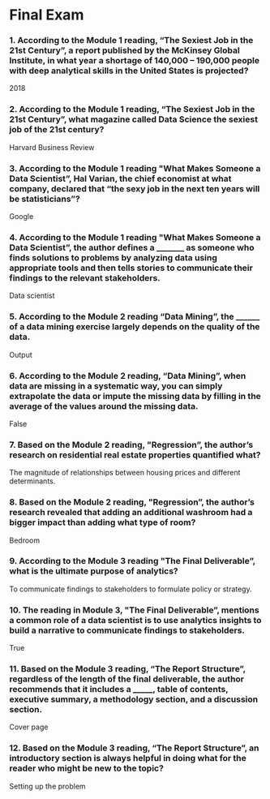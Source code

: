 # Final Exam

### 1. According to the Module 1 reading, “The Sexiest Job in the 21st Century”, a report published by the McKinsey Global Institute, in what year a shortage of 140,000 – 190,000 people with deep analytical skills in the United States is projected?

2018

### 2. According to the Module 1 reading, “The Sexiest Job in the 21st Century”, what magazine called Data Science the sexiest job of the 21st century?

Harvard Business Review

### 3. According to the Module 1 reading "What Makes Someone a Data Scientist”, Hal Varian, the chief economist at what company, declared that “the sexy job in the next ten years will be statisticians”?

Google

### 4. According to the Module 1 reading "What Makes Someone a Data Scientist”, the author defines a _______ as someone who finds solutions to problems by analyzing data using appropriate tools and then tells stories to communicate their findings to the relevant stakeholders.

Data scientist

### 5. According to the Module 2 reading “Data Mining”, the ______ of a data mining exercise largely depends on the quality of the data.

Output

### 6. According to the Module 2 reading, “Data Mining”, when data are missing in a systematic way, you can simply extrapolate the data or impute the missing data by filling in the average of the values around the missing data.

False

### 7. Based on the Module 2 reading, "Regression”, the author’s research on residential real estate properties quantified what?

The magnitude of relationships between housing prices and different determinants.


### 8. Based on the Module 2 reading, "Regression”, the author’s research revealed that adding an additional washroom had a bigger impact than adding what type of room?

Bedroom

### 9. According to the Module 3 reading "The Final Deliverable”, what is the ultimate purpose of analytics?

To communicate findings to stakeholders to formulate policy or strategy.

### 10. The reading in Module 3, "The Final Deliverable”, mentions a common role of a data scientist is to use analytics insights to build a narrative to communicate findings to stakeholders.

True

### 11. Based on the Module 3 reading, “The Report Structure”, regardless of the length of the final deliverable, the author recommends that it includes a _____, table of contents, executive summary, a methodology section, and a discussion section.

Cover page

### 12. Based on the Module 3 reading, “The Report Structure”, an introductory section is always helpful in doing what for the reader who might be new to the topic?

Setting up the problem
